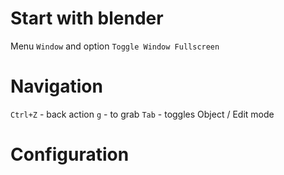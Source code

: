 # Start with blender
Menu `Window` and option `Toggle Window Fullscreen`


# Navigation
`Ctrl+Z` - back action
`g` - to grab
`Tab` - toggles Object / Edit mode


# Configuration
